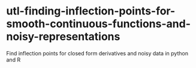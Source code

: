 # utl-finding-inflection-points-for-smooth-continuous-functions-and-noisy-representations
Find inflection points for closed form derivatives and noisy data in python and R   
